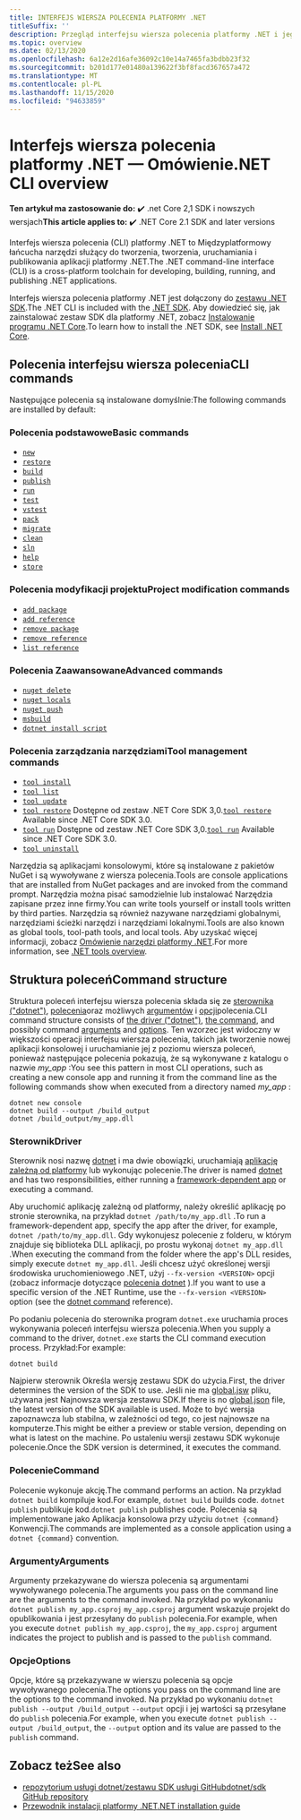 ```yaml
---
title: INTERFEJS WIERSZA POLECENIA PLATFORMY .NET
titleSuffix: ''
description: Przegląd interfejsu wiersza polecenia platformy .NET i jego funkcji.
ms.topic: overview
ms.date: 02/13/2020
ms.openlocfilehash: 6a12e2d16afe36092c10e14a7465fa3bdbb23f32
ms.sourcegitcommit: b201d177e01480a139622f3bf8facd367657a472
ms.translationtype: MT
ms.contentlocale: pl-PL
ms.lasthandoff: 11/15/2020
ms.locfileid: "94633859"
---
```

# <a name="net-cli-overview"></a><span data-ttu-id="fc604-103">Interfejs wiersza polecenia platformy .NET — Omówienie</span><span class="sxs-lookup"><span data-stu-id="fc604-103">.NET CLI overview</span></span>

<span data-ttu-id="fc604-104">**Ten artykuł ma zastosowanie do:** ✔️ .net Core 2,1 SDK i nowszych wersjach</span><span class="sxs-lookup"><span data-stu-id="fc604-104">**This article applies to:** ✔️ .NET Core 2.1 SDK and later versions</span></span>

<span data-ttu-id="fc604-105">Interfejs wiersza polecenia (CLI) platformy .NET to Międzyplatformowy łańcucha narzędzi służący do tworzenia, tworzenia, uruchamiania i publikowania aplikacji platformy .NET.</span><span class="sxs-lookup"><span data-stu-id="fc604-105">The .NET command-line interface (CLI) is a cross-platform toolchain for developing, building, running, and publishing .NET applications.</span></span>

<span data-ttu-id="fc604-106">Interfejs wiersza polecenia platformy .NET jest dołączony do [zestawu .NET SDK](../sdk.md).</span><span class="sxs-lookup"><span data-stu-id="fc604-106">The .NET CLI is included with the [.NET SDK](../sdk.md).</span></span> <span data-ttu-id="fc604-107">Aby dowiedzieć się, jak zainstalować zestaw SDK dla platformy .NET, zobacz [Instalowanie programu .NET Core](../install/windows.md).</span><span class="sxs-lookup"><span data-stu-id="fc604-107">To learn how to install the .NET SDK, see [Install .NET Core](../install/windows.md).</span></span>

## <a name="cli-commands"></a><span data-ttu-id="fc604-108">Polecenia interfejsu wiersza polecenia</span><span class="sxs-lookup"><span data-stu-id="fc604-108">CLI commands</span></span>

<span data-ttu-id="fc604-109">Następujące polecenia są instalowane domyślnie:</span><span class="sxs-lookup"><span data-stu-id="fc604-109">The following commands are installed by default:</span></span>

### <a name="basic-commands"></a><span data-ttu-id="fc604-110">Polecenia podstawowe</span><span class="sxs-lookup"><span data-stu-id="fc604-110">Basic commands</span></span>

- [`new`](dotnet-new.md)
- [`restore`](dotnet-restore.md)
- [`build`](dotnet-build.md)
- [`publish`](dotnet-publish.md)
- [`run`](dotnet-run.md)
- [`test`](dotnet-test.md)
- [`vstest`](dotnet-vstest.md)
- [`pack`](dotnet-pack.md)
- [`migrate`](dotnet-migrate.md)
- [`clean`](dotnet-clean.md)
- [`sln`](dotnet-sln.md)
- [`help`](dotnet-help.md)
- [`store`](dotnet-store.md)

### <a name="project-modification-commands"></a><span data-ttu-id="fc604-111">Polecenia modyfikacji projektu</span><span class="sxs-lookup"><span data-stu-id="fc604-111">Project modification commands</span></span>

- [`add package`](dotnet-add-package.md)
- [`add reference`](dotnet-add-reference.md)
- [`remove package`](dotnet-remove-package.md)
- [`remove reference`](dotnet-remove-reference.md)
- [`list reference`](dotnet-list-reference.md)

### <a name="advanced-commands"></a><span data-ttu-id="fc604-112">Polecenia Zaawansowane</span><span class="sxs-lookup"><span data-stu-id="fc604-112">Advanced commands</span></span>

- [`nuget delete`](dotnet-nuget-delete.md)
- [`nuget locals`](dotnet-nuget-locals.md)
- [`nuget push`](dotnet-nuget-push.md)
- [`msbuild`](dotnet-msbuild.md)
- [`dotnet install script`](dotnet-install-script.md)

### <a name="tool-management-commands"></a><span data-ttu-id="fc604-113">Polecenia zarządzania narzędziami</span><span class="sxs-lookup"><span data-stu-id="fc604-113">Tool management commands</span></span>

- [`tool install`](dotnet-tool-install.md)
- [`tool list`](dotnet-tool-list.md)
- [`tool update`](dotnet-tool-update.md)
- <span data-ttu-id="fc604-114">[`tool restore`](global-tools.md#install-a-local-tool) Dostępne od zestaw .NET Core SDK 3,0.</span><span class="sxs-lookup"><span data-stu-id="fc604-114">[`tool restore`](global-tools.md#install-a-local-tool) Available since .NET Core SDK 3.0.</span></span>
- <span data-ttu-id="fc604-115">[`tool run`](global-tools.md#invoke-a-local-tool) Dostępne od zestaw .NET Core SDK 3,0.</span><span class="sxs-lookup"><span data-stu-id="fc604-115">[`tool run`](global-tools.md#invoke-a-local-tool) Available since .NET Core SDK 3.0.</span></span>
- [`tool uninstall`](dotnet-tool-uninstall.md)

<span data-ttu-id="fc604-116">Narzędzia są aplikacjami konsolowymi, które są instalowane z pakietów NuGet i są wywoływane z wiersza polecenia.</span><span class="sxs-lookup"><span data-stu-id="fc604-116">Tools are console applications that are installed from NuGet packages and are invoked from the command prompt.</span></span> <span data-ttu-id="fc604-117">Narzędzia można pisać samodzielnie lub instalować Narzędzia zapisane przez inne firmy.</span><span class="sxs-lookup"><span data-stu-id="fc604-117">You can write tools yourself or install tools written by third parties.</span></span> <span data-ttu-id="fc604-118">Narzędzia są również nazywane narzędziami globalnymi, narzędziami ścieżki narzędzi i narzędziami lokalnymi.</span><span class="sxs-lookup"><span data-stu-id="fc604-118">Tools are also known as global tools, tool-path tools, and local tools.</span></span> <span data-ttu-id="fc604-119">Aby uzyskać więcej informacji, zobacz [Omówienie narzędzi platformy .NET](global-tools.md).</span><span class="sxs-lookup"><span data-stu-id="fc604-119">For more information, see [.NET tools overview](global-tools.md).</span></span>

## <a name="command-structure"></a><span data-ttu-id="fc604-120">Struktura poleceń</span><span class="sxs-lookup"><span data-stu-id="fc604-120">Command structure</span></span>

<span data-ttu-id="fc604-121">Struktura poleceń interfejsu wiersza polecenia składa się ze [sterownika ("dotnet")](#driver), [polecenia](#command)oraz możliwych [argumentów](#arguments) i [opcji](#options)polecenia.</span><span class="sxs-lookup"><span data-stu-id="fc604-121">CLI command structure consists of [the driver ("dotnet")](#driver), [the command](#command), and possibly command [arguments](#arguments) and [options](#options).</span></span> <span data-ttu-id="fc604-122">Ten wzorzec jest widoczny w większości operacji interfejsu wiersza polecenia, takich jak tworzenie nowej aplikacji konsolowej i uruchamianie jej z poziomu wiersza poleceń, ponieważ następujące polecenia pokazują, że są wykonywane z katalogu o nazwie *my_app* :</span><span class="sxs-lookup"><span data-stu-id="fc604-122">You see this pattern in most CLI operations, such as creating a new console app and running it from the command line as the following commands show when executed from a directory named *my_app* :</span></span>

```dotnetcli
dotnet new console
dotnet build --output /build_output
dotnet /build_output/my_app.dll
```

### <a name="driver"></a><span data-ttu-id="fc604-123">Sterownik</span><span class="sxs-lookup"><span data-stu-id="fc604-123">Driver</span></span>

<span data-ttu-id="fc604-124">Sterownik nosi nazwę [dotnet](dotnet.md) i ma dwie obowiązki, uruchamiają [aplikację zależną od platformy](../deploying/index.md) lub wykonując polecenie.</span><span class="sxs-lookup"><span data-stu-id="fc604-124">The driver is named [dotnet](dotnet.md) and has two responsibilities, either running a [framework-dependent app](../deploying/index.md) or executing a command.</span></span>

<span data-ttu-id="fc604-125">Aby uruchomić aplikację zależną od platformy, należy określić aplikację po stronie sterownika, na przykład `dotnet /path/to/my_app.dll` .</span><span class="sxs-lookup"><span data-stu-id="fc604-125">To run a framework-dependent app, specify the app after the driver, for example, `dotnet /path/to/my_app.dll`.</span></span> <span data-ttu-id="fc604-126">Gdy wykonujesz polecenie z folderu, w którym znajduje się biblioteka DLL aplikacji, po prostu wykonaj `dotnet my_app.dll` .</span><span class="sxs-lookup"><span data-stu-id="fc604-126">When executing the command from the folder where the app's DLL resides, simply execute `dotnet my_app.dll`.</span></span> <span data-ttu-id="fc604-127">Jeśli chcesz użyć określonej wersji środowiska uruchomieniowego .NET, użyj `--fx-version <VERSION>` opcji (zobacz informacje dotyczące [polecenia dotnet](dotnet.md) ).</span><span class="sxs-lookup"><span data-stu-id="fc604-127">If you want to use a specific version of the .NET Runtime, use the `--fx-version <VERSION>` option (see the [dotnet command](dotnet.md) reference).</span></span>

<span data-ttu-id="fc604-128">Po podaniu polecenia do sterownika program `dotnet.exe` uruchamia proces wykonywania poleceń interfejsu wiersza polecenia.</span><span class="sxs-lookup"><span data-stu-id="fc604-128">When you supply a command to the driver, `dotnet.exe` starts the CLI command execution process.</span></span> <span data-ttu-id="fc604-129">Przykład:</span><span class="sxs-lookup"><span data-stu-id="fc604-129">For example:</span></span>

```dotnetcli
dotnet build
```

<span data-ttu-id="fc604-130">Najpierw sterownik Określa wersję zestawu SDK do użycia.</span><span class="sxs-lookup"><span data-stu-id="fc604-130">First, the driver determines the version of the SDK to use.</span></span> <span data-ttu-id="fc604-131">Jeśli nie ma [global.jsw](global-json.md) pliku, używana jest Najnowsza wersja zestawu SDK.</span><span class="sxs-lookup"><span data-stu-id="fc604-131">If there is no [global.json](global-json.md) file, the latest version of the SDK available is used.</span></span> <span data-ttu-id="fc604-132">Może to być wersja zapoznawcza lub stabilna, w zależności od tego, co jest najnowsze na komputerze.</span><span class="sxs-lookup"><span data-stu-id="fc604-132">This might be either a preview or stable version, depending on what is latest on the machine.</span></span>  <span data-ttu-id="fc604-133">Po ustaleniu wersji zestawu SDK wykonuje polecenie.</span><span class="sxs-lookup"><span data-stu-id="fc604-133">Once the SDK version is determined, it executes the command.</span></span>

### <a name="command"></a><span data-ttu-id="fc604-134">Polecenie</span><span class="sxs-lookup"><span data-stu-id="fc604-134">Command</span></span>

<span data-ttu-id="fc604-135">Polecenie wykonuje akcję.</span><span class="sxs-lookup"><span data-stu-id="fc604-135">The command performs an action.</span></span> <span data-ttu-id="fc604-136">Na przykład `dotnet build` kompiluje kod.</span><span class="sxs-lookup"><span data-stu-id="fc604-136">For example, `dotnet build` builds code.</span></span> <span data-ttu-id="fc604-137">`dotnet publish` publikuje kod.</span><span class="sxs-lookup"><span data-stu-id="fc604-137">`dotnet publish` publishes code.</span></span> <span data-ttu-id="fc604-138">Polecenia są implementowane jako Aplikacja konsolowa przy użyciu `dotnet {command}` Konwencji.</span><span class="sxs-lookup"><span data-stu-id="fc604-138">The commands are implemented as a console application using a `dotnet {command}` convention.</span></span>

### <a name="arguments"></a><span data-ttu-id="fc604-139">Argumenty</span><span class="sxs-lookup"><span data-stu-id="fc604-139">Arguments</span></span>

<span data-ttu-id="fc604-140">Argumenty przekazywane do wiersza polecenia są argumentami wywoływanego polecenia.</span><span class="sxs-lookup"><span data-stu-id="fc604-140">The arguments you pass on the command line are the arguments to the command invoked.</span></span> <span data-ttu-id="fc604-141">Na przykład po wykonaniu `dotnet publish my_app.csproj` `my_app.csproj` argument wskazuje projekt do opublikowania i jest przesyłany do `publish` polecenia.</span><span class="sxs-lookup"><span data-stu-id="fc604-141">For example, when you execute `dotnet publish my_app.csproj`, the `my_app.csproj` argument indicates the project to publish and is passed to the `publish` command.</span></span>

### <a name="options"></a><span data-ttu-id="fc604-142">Opcje</span><span class="sxs-lookup"><span data-stu-id="fc604-142">Options</span></span>

<span data-ttu-id="fc604-143">Opcje, które są przekazywane w wierszu polecenia są opcje wywoływanego polecenia.</span><span class="sxs-lookup"><span data-stu-id="fc604-143">The options you pass on the command line are the options to the command invoked.</span></span> <span data-ttu-id="fc604-144">Na przykład po wykonaniu `dotnet publish --output /build_output` `--output` opcji i jej wartości są przesyłane do `publish` polecenia.</span><span class="sxs-lookup"><span data-stu-id="fc604-144">For example, when you execute `dotnet publish --output /build_output`, the `--output` option and its value are passed to the `publish` command.</span></span>

## <a name="see-also"></a><span data-ttu-id="fc604-145">Zobacz też</span><span class="sxs-lookup"><span data-stu-id="fc604-145">See also</span></span>

- [<span data-ttu-id="fc604-146">repozytorium usługi dotnet/zestawu SDK usługi GitHub</span><span class="sxs-lookup"><span data-stu-id="fc604-146">dotnet/sdk GitHub repository</span></span>](https://github.com/dotnet/sdk/)
- [<span data-ttu-id="fc604-147">Przewodnik instalacji platformy .NET</span><span class="sxs-lookup"><span data-stu-id="fc604-147">.NET installation guide</span></span>](../install/windows.md)
